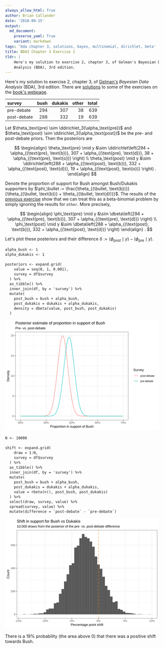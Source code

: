 ```yaml
---
always_allow_html: True
author: Brian Callander
date: '2018-09-15'
output:
  md_document:
    preserve_yaml: True
    variant: markdown
tags: 'bda chapter 3, solutions, bayes, multinomial, dirichlet, beta'
title: BDA3 Chapter 3 Exercise 2
tldr: |
    Here's my solution to exercise 2, chapter 3, of Gelman's Bayesian Data
    Analysis (BDA), 3rd edition.
---
```


Here's my solution to exercise 2, chapter 3, of
[Gelman's](https://andrewgelman.com/) *Bayesian Data Analysis* (BDA),
3rd edition. There are
[solutions](http://www.stat.columbia.edu/~gelman/book/solutions.pdf) to
some of the exercises on the [book's
webpage](http://www.stat.columbia.edu/~gelman/book/).

<!--more-->
<div style="display:none">

$\DeclareMathOperator{\dbinomial}{Binomial}  \DeclareMathOperator{\dbern}{Bernoulli}  \DeclareMathOperator{\dpois}{Poisson}  \DeclareMathOperator{\dnorm}{Normal}  \DeclareMathOperator{\dcauchy}{Cauchy}  \DeclareMathOperator{\dexponential}{Exp}  \DeclareMathOperator{\dgamma}{Gamma}  \DeclareMathOperator{\dinvgamma}{InvGamma}  \DeclareMathOperator{\invlogit}{InvLogit}  \DeclareMathOperator{\logit}{Logit}  \DeclareMathOperator{\ddirichlet}{Dirichlet}  \DeclareMathOperator{\dbeta}{Beta}$

</div>

<table class="table table-striped table-hover table-responsive" style="margin-left: auto; margin-right: auto;">
<thead>
<tr>
<th style="text-align:left;">
survey
</th>
<th style="text-align:right;">
bush
</th>
<th style="text-align:right;">
dukakis
</th>
<th style="text-align:right;">
other
</th>
<th style="text-align:right;">
total
</th>
</tr>
</thead>
<tbody>
<tr>
<td style="text-align:left;">
pre-debate
</td>
<td style="text-align:right;">
294
</td>
<td style="text-align:right;">
307
</td>
<td style="text-align:right;">
38
</td>
<td style="text-align:right;">
639
</td>
</tr>
<tr>
<td style="text-align:left;">
post-debate
</td>
<td style="text-align:right;">
288
</td>
<td style="text-align:right;">
332
</td>
<td style="text-align:right;">
19
</td>
<td style="text-align:right;">
639
</td>
</tr>
</tbody>
</table>
Let $\theta_\text{pre} \sim \ddirichlet_3(\alpha_\text{pre})$ and
$\theta_\text{post} \sim \ddirichlet_3(\alpha_\text{post})$ be the pre-
and post-debate priors. Then the posteriors are

$$
\begin{align}
  \theta_\text{pre} \mid y &\sim \ddirichlet\left(294 + \alpha_{(\text{pre}, \text{b})}, 307 + \alpha_{(\text{pre}, \text{d})}, 38 + \alpha_{(\text{pre}, \text{o})} \right)
  \\
  \theta_\text{post} \mid y &\sim \ddirichlet\left(288 + \alpha_{(\text{post}, \text{b})}, 332 + \alpha_{(\text{post}, \text{d})}, 19 + \alpha_{(\text{post}, \text{o})} \right)
.
\end{align}
$$

Denote the proportion of support for Bush amongst Bush/Dukakis
supporters by
$\phi_\bullet := \frac{\theta_{(\bullet, \text{b})}}{\theta_{(\bullet, \text{b})} + \theta_{(\bullet, \text{d})}}$.
The results of the [previous exercise](./chapter_03_exercise_01.html)
show that we can treat this as a beta-binomial problem by simply
ignoring the results for `other`. More precisely,

$$
\begin{align}
  \phi_\text{pre} \mid y &\sim \dbeta\left(294 + \alpha_{(\text{pre}, \text{b})}, 307 + \alpha_{(\text{pre}, \text{d})} \right)
  \\
  \phi_\text{post} \mid y &\sim \dbeta\left(288 + \alpha_{(\text{post}, \text{b})}, 332 + \alpha_{(\text{post}, \text{d})} \right)
\end{align}
.
$$

Let's plot these posteriors and their difference
$\delta := (\phi_\text{post} \mid y) - (\phi_\text{pre} \mid y)$.

``` {.r}
alpha_bush <- 1
alpha_dukakis <- 1

posteriors <- expand.grid(
    value = seq(0, 1, 0.001),
    survey = df$survey
  ) %>% 
  as_tibble() %>% 
  inner_join(df, by = 'survey') %>% 
  mutate(
    post_bush = bush + alpha_bush,
    post_dukakis = dukakis + alpha_dukakis,
    density = dbeta(value, post_bush, post_dukakis)
  ) 
```

![](chapter_03_exercise_02_files/figure-markdown/posteriors_plot-1..svg)

``` {.r}
N <- 10000

shift <- expand.grid(
    draw = 1:N, 
    survey = df$survey
  ) %>% 
  as_tibble() %>% 
  inner_join(df, by = 'survey') %>% 
  mutate(
    post_bush = bush + alpha_bush,
    post_dukakis = dukakis + alpha_dukakis,
    value = rbeta(n(), post_bush, post_dukakis)
  ) %>% 
  select(draw, survey, value) %>% 
  spread(survey, value) %>% 
  mutate(difference = `post-debate` - `pre-debate`) 
```

![](chapter_03_exercise_02_files/figure-markdown/shift_plot-1..svg)

There is a 19% probability (the area above 0) that there was a positive
shift towards Bush.
